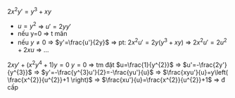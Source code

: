 $2x^{2}y'=y^{3}+xy$
- $u=y^{2}$ => $u'=2yy'$
- nếu y=0 => t mãn
- nếu $y\neq 0$ => $y'=\frac{u'}{2y}$ => pt: $2x^{2}u'=2y(y^{3}+xy)$ => $2x^{2}u'=2u^{2}+2xu$ => ...

$2xy'+(x^{2}y^{4}+1)y=0$
$y=0$ => tm
đặt $u=\frac{1}{y^{2}}$ => $u'=-\frac{2y'}{y^{3}}$ => $y'=-\frac{y^{3}u'}{2}=-\frac{yu'}{u}$
=> $\frac{xyu'}{u}=y\left( \frac{x^{2}}{u^{2}}+1 \right)$
=> $\frac{xu'}{u}=\frac{x^{2}}{u^{2}}+1$ => đ cấp 
